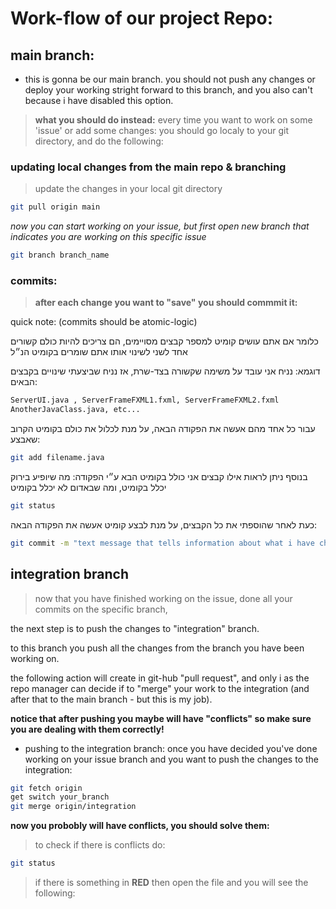 
# Work-flow of our project Repo:
## main branch:
- this is gonna be our main branch.
you should not push any changes or deploy your working stright forward to this branch, and you also 
can't because i have disabled this option.

> **what you should do instead:**
every time you want to work on some 'issue' or add some changes:
you should go localy to your git directory, and do the following:

### updating local changes from the main repo & branching
> update the changes in your local git directory
```bash 
git pull origin main
```

*now you can start working on your issue, but first open new branch that indicates you are working on this specific issue*

```bash
git branch branch_name
```

### commits: 
> **after each change you want to "save" you should commmit it:**


quick note: (commits should be atomic-logic)

כלומר אם אתם עושים קומיט למספר קבצים מסויימים, הם צריכים להיות כולם קשורים אחד לשני לשינוי אותו אתם שומרים בקומיט הנ״ל

דוגמא: נניח אני עובד על משימה שקשורה בצד-שרת, אז נניח שביצעתי שינויים בקבצים הבאים:
```python
ServerUI.java , ServerFrameFXML1.fxml, ServerFrameFXML2.fxml
AnotherJavaClass.java, etc...
```
עבור כל אחד מהם אעשה את הפקודה הבאה, על מנת לכלול את כולם בקומיט הקרוב שאבצע:
```bash
git add filename.java
```
בנוסף ניתן לראות אילו קבצים אני כולל בקומיט הבא ע״י הפקודה:
מה שיופיע בירוק יכלל בקומיט, ומה שבאדום לא יכלל בקומיט
```bash
git status
```
כעת לאחר שהוספתי את כל הקבצים, על מנת לבצע קומיט אעשה את הפקודה הבאה:
```bash
git commit -m "text message that tells information about what i have changed in this commit"
```

## integration branch

> now that you have finished working on the issue, done all your commits on the specific branch, 

the next step is to push the changes to "integration" branch.

to this branch you push all the changes from the branch you have been working on.

the following action will create in git-hub "pull request", and only i as the repo manager can decide if to "merge" your work to the integration (and after that to the main branch - but this is my job).

**notice that after pushing you maybe will have "conflicts" so make sure you are dealing with them correctly!**

- pushing to the integration branch:
once you have decided you've done working on your issue branch and you want to push the changes to the integration:

```bash
git fetch origin
get switch your_branch
git merge origin/integration
```

**now you probobly will have conflicts, you should solve them:**

>to check if there is conflicts do:
```bash
git status
```
> if there is something in **RED** then open the file and you will see the following:

